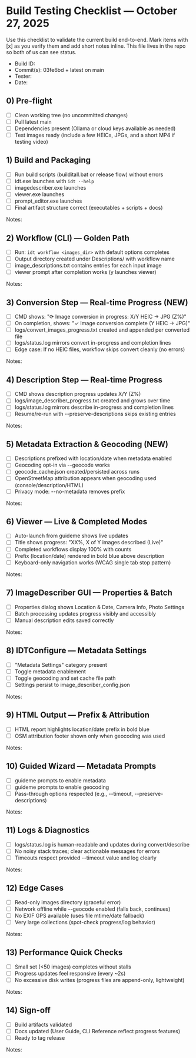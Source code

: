 # Build Testing Checklist — October 27, 2025

Use this checklist to validate the current build end-to-end. Mark items with [x] as you verify them and add short notes inline. This file lives in the repo so both of us can see status.

- Build ID: 
- Commit(s): 03fe6bd + latest on main
- Tester: 
- Date: 

## 0) Pre-flight
- [ ] Clean working tree (no uncommitted changes)
- [ ] Pull latest main
- [ ] Dependencies present (Ollama or cloud keys available as needed)
- [ ] Test images ready (include a few HEICs, JPGs, and a short MP4 if testing video)

## 1) Build and Packaging
- [ ] Run build scripts (builditall.bat or release flow) without errors
- [ ] idt.exe launches with `idt --help`
- [ ] imagedescriber.exe launches
- [ ] viewer.exe launches
- [ ] prompt_editor.exe launches
- [ ] Final artifact structure correct (executables + scripts + docs)

Notes:

## 2) Workflow (CLI) — Golden Path
- [ ] Run: `idt workflow <images_dir>` with default options completes
- [ ] Output directory created under Descriptions/ with workflow name
- [ ] image_descriptions.txt contains entries for each input image
- [ ] viewer prompt after completion works (y launches viewer)

Notes:

## 3) Conversion Step — Real-time Progress (NEW)
- [ ] CMD shows: "⟳ Image conversion in progress: X/Y HEIC → JPG (Z%)"
- [ ] On completion, shows: "✓ Image conversion complete (Y HEIC → JPG)"
- [ ] logs/convert_images_progress.txt created and appended per converted file
- [ ] logs/status.log mirrors convert in-progress and completion lines
- [ ] Edge case: If no HEIC files, workflow skips convert cleanly (no errors)

Notes:

## 4) Description Step — Real-time Progress
- [ ] CMD shows description progress updates X/Y (Z%)
- [ ] logs/image_describer_progress.txt created and grows over time
- [ ] logs/status.log mirrors describe in-progress and completion lines
- [ ] Resume/re-run with --preserve-descriptions skips existing entries

Notes:

## 5) Metadata Extraction & Geocoding (NEW)
- [ ] Descriptions prefixed with location/date when metadata enabled
- [ ] Geocoding opt-in via --geocode works
- [ ] geocode_cache.json created/persisted across runs
- [ ] OpenStreetMap attribution appears when geocoding used (console/description/HTML)
- [ ] Privacy mode: --no-metadata removes prefix

Notes:

## 6) Viewer — Live & Completed Modes
- [ ] Auto-launch from guideme shows live updates
- [ ] Title shows progress: "XX%, X of Y images described (Live)"
- [ ] Completed workflows display 100% with counts
- [ ] Prefix (location/date) rendered in bold blue above description
- [ ] Keyboard-only navigation works (WCAG single tab stop pattern)

Notes:

## 7) ImageDescriber GUI — Properties & Batch
- [ ] Properties dialog shows Location & Date, Camera Info, Photo Settings
- [ ] Batch processing updates progress visibly and accessibly
- [ ] Manual description edits saved correctly

Notes:

## 8) IDTConfigure — Metadata Settings
- [ ] "Metadata Settings" category present
- [ ] Toggle metadata enablement
- [ ] Toggle geocoding and set cache file path
- [ ] Settings persist to image_describer_config.json

Notes:

## 9) HTML Output — Prefix & Attribution
- [ ] HTML report highlights location/date prefix in bold blue
- [ ] OSM attribution footer shown only when geocoding was used

Notes:

## 10) Guided Wizard — Metadata Prompts
- [ ] guideme prompts to enable metadata
- [ ] guideme prompts to enable geocoding
- [ ] Pass-through options respected (e.g., --timeout, --preserve-descriptions)

Notes:

## 11) Logs & Diagnostics
- [ ] logs/status.log is human-readable and updates during convert/describe
- [ ] No noisy stack traces; clear actionable messages for errors
- [ ] Timeouts respect provided --timeout value and log clearly

Notes:

## 12) Edge Cases
- [ ] Read-only images directory (graceful error)
- [ ] Network offline while --geocode enabled (falls back, continues)
- [ ] No EXIF GPS available (uses file mtime/date fallback)
- [ ] Very large collections (spot-check progress/log behavior)

Notes:

## 13) Performance Quick Checks
- [ ] Small set (<50 images) completes without stalls
- [ ] Progress updates feel responsive (every ~2s)
- [ ] No excessive disk writes (progress files are append-only, lightweight)

Notes:

## 14) Sign-off
- [ ] Build artifacts validated
- [ ] Docs updated (User Guide, CLI Reference reflect progress features)
- [ ] Ready to tag release

Notes:
